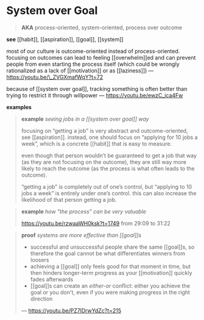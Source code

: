 # System over Goal

> **AKA** process-oriented, system-oriented, process over outcome

**see** [[habit]], [[aspiration]], [[goal]], [[system]]

most of our culture is outcome-oriented instead of process-oriented. focusing on outcomes can lead to feeling [[overwhelm]]ed and can prevent people from even starting the process itself (which could be wrongly rationalized as a lack of [[motivation]] or as [[laziness]]) &mdash; <https://youtu.be/\_ZVGXmafWqY?t=72>

because of [[system over goal]], tracking something is often better than trying to restrict it through willpower &mdash; <https://youtu.be/ewzC_ica4Fw>

**examples**

> **example** _seeing jobs in a [[system over goal]] way_
>
> focusing on “getting a job” is very abstract and outcome-oriented, see [[aspiration]]. instead, one should focus on “applying for 10 jobs a week”, which is a concrete [[habit]] that is easy to measure.
>
> even though that person wouldn’t be guaranteed to get a job that way (as they are not focusing on the outcome), they are still way more likely to reach the outcome (as the process is what often leads to the outcome).
>
> “getting a job” is completely out of one’s control, but “applying to 10 jobs a week” is entirely under one’s control. this can also increase the likelihood of that person getting a job.

> **example** _how "the process" can be very valuable_
>
> <https://youtu.be/rzwaaWH0ksk?t=1749> from 29:09 to 31:22

> **proof** _systems are more effective than [[goal]]s_
>
> - successful and unsuccessful people share the same [[goal]]s, so therefore the goal cannot be what differentiates winners from loosers
> - achieving a [[goal]] only feels good for that moment in time, but then hinders longer-term progress as your [[motivation]] quickly fades afterwards
> - [[goal]]s can create an _either-or_ conflict: either you achieve the goal or you don't, even if you were making progress in the right direction
>
> &mdash; <https://youtu.be/PZ7lDrwYdZc?t=215>
